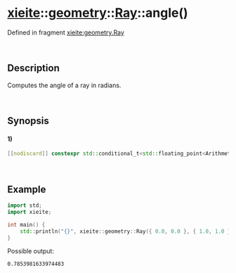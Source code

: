 # [xieite](../../../../../xieite.md)\:\:[geometry](../../../../../geometry.md)\:\:[Ray<Arithmetic>](../../../ray.md)\:\:angle\(\)
Defined in fragment [xieite:geometry.Ray](../../../../../../src/geometry/ray.cpp)

&nbsp;

## Description
Computes the angle of a ray in radians.

&nbsp;

## Synopsis
#### 1)
```cpp
[[nodiscard]] constexpr std::conditional_t<std::floating_point<Arithmetic>, Arithmetic, double> angle() const noexcept;
```

&nbsp;

## Example
```cpp
import std;
import xieite;

int main() {
    std::println("{}", xieite::geometry::Ray({ 0.0, 0.0 }, { 1.0, 1.0 }).angle());
}
```
Possible output:
```
0.7853981633974483
```
